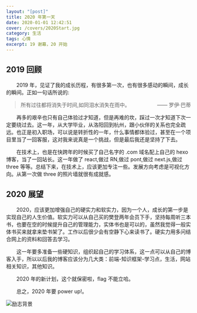 ```yaml
---
layout: "[post]"
title: 2020 年第一天
date: 2020-01-01 12:42:51
cover: /covers/2020Start.jpg
category: 生活
tags: 心情
excerpt: 19 谢幕，20 开始
---
```


<link rel="stylesheet" href="/css/APlayer.min.css">

<div id="aplayer"></div>

## 2019 回顾

&emsp;&emsp;2019 年，见证了我的成长历程，有很多第一次，也有很多感动的瞬间，成长的瞬间。正如一句话所说的:

> 所有过往都将消失于时间,如同泪水消失在雨中。
> <span style="float:right">—— 罗伊·巴蒂</span>

&emsp;&emsp;再多的艰辛也只有自己体验过才知道，但是再难的坎，踩过一次才知道下次一定要绕过去。这一年，从大学毕业，从洛阳回到杭州，跟小伙伴的关系也完全疏远。也正是初入职场，可以说是转折性的一年，什么事情都体验过，甚至在一个项目里当了一回客服，这对我来说真是一个挑战，但是最后我还是坚持了下去。

&emsp;&emsp;在技术上，也是在快跨年的时候买了自己名字的 .com 域名配上自己的 hexo 博客，当了一回站长。这一年做了 react,做过 RN,做过 pont,做过 next.js,做过 three 等等。总结下来，在技术上，应该更加专注一些。发展方向考虑是可视化方向。从第一次做 three 的照片墙就很有成就感。

## 2020 展望

&emsp;&emsp;2020，应该更加增强自己的硬实力和软实力，因为一个人，成长的第一步是实现自己的人生价值。软实力可以从自己买的樊登两年会员下手，坚持每周听三本书，也要在空的时候提升自己的管理能力，实体书也是可以的，虽然我觉得一般实体书买来就拿来垫书架了。工作以后很少会有空静下心来读书了。硬实力用多问结合网上的资料和回答去学习。

&emsp;&emsp;这一年要多准备一些硬知识，组织起自己的学习体系，这一点可以从自己的博客入手，所以以后我的博客应该分为几大类：前端-知识框架-学习点，生活，网站相关知识，其他知识。

&emsp;&emsp;2020 年的新计划，这个就保密啦，flag 不能立哈。

&emsp;&emsp;总之，2020 年要 power up!。

![励志背景](/images/posts/2020Start/notStop.jpeg)

<script src="/js/APlayer.min.js"></script>
<script>const ap = new APlayer({container: document.getElementById('aplayer'),audio: [{ name: 'All You Are',artist: 'Memtrix',url: '/music/mp3/All You Are.mp3',cover: '/music/covers/All You Are.jpeg'}]});</script>
